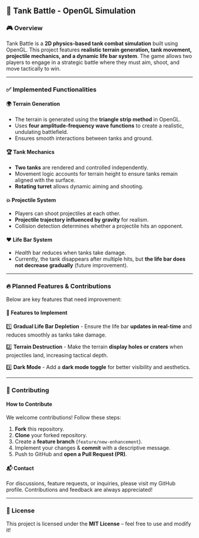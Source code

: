 ## 🚀 Tank Battle - OpenGL Simulation

### 🎮 Overview
Tank Battle is a **2D physics-based tank combat simulation** built using OpenGL. This project features **realistic terrain generation, tank movement, projectile mechanics, and a dynamic life bar system**. The game allows two players to engage in a strategic battle where they must aim, shoot, and move tactically to win.

---

### ✅ Implemented Functionalities

#### 🌍 Terrain Generation
- The terrain is generated using the **triangle strip method** in OpenGL.
- Uses **four amplitude-frequency wave functions** to create a realistic, undulating battlefield.
- Ensures smooth interactions between tanks and ground.

#### 🏆 Tank Mechanics
- **Two tanks** are rendered and controlled independently.
- Movement logic accounts for terrain height to ensure tanks remain aligned with the surface.
- **Rotating turret** allows dynamic aiming and shooting.

#### 💥 Projectile System
- Players can shoot projectiles at each other.
- **Projectile trajectory influenced by gravity** for realism.
- Collision detection determines whether a projectile hits an opponent.

#### ❤️ Life Bar System
- *Health* bar reduces when tanks take damage.
- Currently, the tank disappears after multiple hits, but **the life bar does not decrease gradually** (future improvement).

---

### 🔥 Planned Features & Contributions
Below are key features that need improvement:

#### 🔧 Features to Implement
1️⃣ **Gradual Life Bar Depletion** - Ensure the life bar **updates in real-time** and reduces smoothly as tanks take damage.

2️⃣ **Terrain Destruction** - Make the terrain **display holes or craters** when projectiles land, increasing tactical depth.

3️⃣ **Dark Mode** - Add a **dark mode toggle** for better visibility and aesthetics.

---

### 🤝 Contributing
#### How to Contribute
We welcome contributions! Follow these steps:
1. **Fork** this repository.
2. **Clone** your forked repository.
3. Create a **feature branch** (`feature/new-enhancement`).
4. Implement your changes & **commit** with a descriptive message.
5. Push to GitHub and **open a Pull Request (PR)**.

#### 📬 Contact
For discussions, feature requests, or inquiries, please visit my GitHub profile. Contributions and feedback are always appreciated!

---

### 📜 License
This project is licensed under the **MIT License** – feel free to use and modify it!
